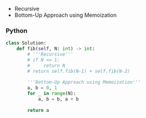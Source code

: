 - Recursive
- Bottom-Up Approach using Memoization


### Python
```python
class Solution:
    def fib(self, N: int) -> int:
        # '''Recursive'''
        # if N <= 1:
        #     return N
        # return self.fib(N-1) + self.fib(N-2)
    
        '''Bottom-Up Approach using Memoization'''
        a, b = 0, 1
        for _ in range(N):
            a, b = b, a + b
            
        return a  
```

